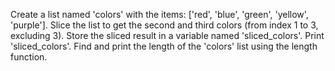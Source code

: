 Create a list named 'colors' with the items: ['red', 'blue', 'green', 'yellow', 'purple'].
Slice the list to get the second and third colors (from index 1 to 3, excluding 3).
Store the sliced result in a variable named 'sliced_colors'.
Print 'sliced_colors'.
Find and print the length of the 'colors' list using the length function.

